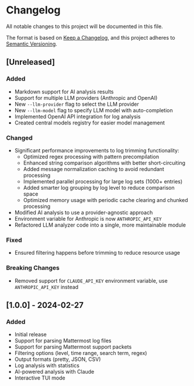 # Changelog

All notable changes to this project will be documented in this file.

The format is based on [Keep a Changelog](https://keepachangelog.com/en/1.0.0/),
and this project adheres to [Semantic Versioning](https://semver.org/spec/v2.0.0.html).

## [Unreleased]

### Added
- Markdown support for AI analysis results
- Support for multiple LLM providers (Anthropic and OpenAI)
- New `--llm-provider` flag to select the LLM provider
- New `--llm-model` flag to specify LLM model with auto-completion
- Implemented OpenAI API integration for log analysis
- Created central models registry for easier model management

### Changed
- Significant performance improvements to log trimming functionality:
  - Optimized regex processing with pattern precompilation
  - Enhanced string comparison algorithms with better short-circuiting
  - Added message normalization caching to avoid redundant processing
  - Implemented parallel processing for large log sets (1000+ entries)
  - Added smarter log grouping by log level to reduce comparison space
  - Optimized memory usage with periodic cache clearing and chunked processing
- Modified AI analysis to use a provider-agnostic approach
- Environment variable for Anthropic is now `ANTHROPIC_API_KEY`
- Refactored LLM analyzer code into a single, more maintainable module

### Fixed
- Ensured filtering happens before trimming to reduce resource usage

### Breaking Changes
- Removed support for `CLAUDE_API_KEY` environment variable, use `ANTHROPIC_API_KEY` instead

## [1.0.0] - 2024-02-27

### Added
- Initial release
- Support for parsing Mattermost log files
- Support for parsing Mattermost support packets
- Filtering options (level, time range, search term, regex)
- Output formats (pretty, JSON, CSV)
- Log analysis with statistics
- AI-powered analysis with Claude
- Interactive TUI mode